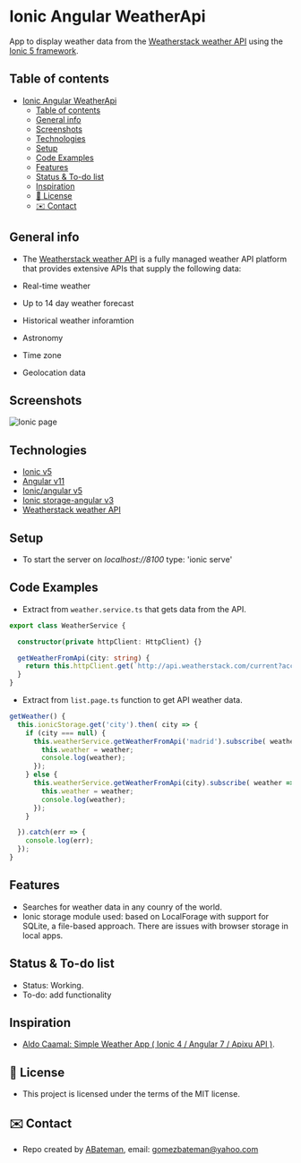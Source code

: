 # Ionic Angular WeatherApi

App to display weather data from the [Weatherstack weather API](https://weatherstack.com/documentation) using the [Ionic 5 framework](https://ionicframework.com/docs).

## Table of contents

* [Ionic Angular WeatherApi](#ionic-angular-weatherapi)
  * [Table of contents](#table-of-contents)
  * [General info](#general-info)
  * [Screenshots](#screenshots)
  * [Technologies](#technologies)
  * [Setup](#setup)
  * [Code Examples](#code-examples)
  * [Features](#features)
  * [Status & To-do list](#status--to-do-list)
  * [Inspiration](#inspiration)
  * [:file_folder: License](#file_folder-license)
  * [:envelope: Contact](#envelope-contact)

## General info

* The [Weatherstack weather API](https://weatherstack.com/documentation) is a fully managed weather API platform that provides extensive APIs
  that supply the following data:

* Real-time weather
* Up to 14 day weather forecast
* Historical weather inforamtion
* Astronomy
* Time zone
* Geolocation data

## Screenshots

![Ionic page](./img/.png)

## Technologies

* [Ionic v5](https://ionicframework.com/)
* [Angular v11](https://angular.io/)
* [Ionic/angular v5](https://www.npmjs.com/package/@ionic/angular)
* [Ionic storage-angular v3](https://www.npmjs.com/package/@ionic/storage-angular)
* [Weatherstack weather API](https://weatherstack.com/documentation)

## Setup

* To start the server on _localhost://8100_ type: 'ionic serve'

## Code Examples

* Extract from `weather.service.ts` that gets data from the API.

```typescript
export class WeatherService {

  constructor(private httpClient: HttpClient) {}

  getWeatherFromApi(city: string) {
    return this.httpClient.get(`http://api.weatherstack.com/current?access_key=${apiKey}&query=${city}`);
  }
}
```

* Extract from `list.page.ts` function to get API weather data.

```typescript
getWeather() {
  this.ionicStorage.get('city').then( city => {
    if (city === null) {
      this.weatherService.getWeatherFromApi('madrid').subscribe( weather => {
        this.weather = weather;
        console.log(weather);
      });
    } else {
      this.weatherService.getWeatherFromApi(city).subscribe( weather => {
        this.weather = weather;
        console.log(weather);
      });
    }

  }).catch(err => {
    console.log(err);
  });
}
```

## Features

* Searches for weather data in any counry of the world.
* Ionic storage module used: based on LocalForage with support for SQLite, a file-based approach.
  There are issues with browser storage in local apps.

## Status & To-do list

* Status: Working.
* To-do: add functionality

## Inspiration

* [Aldo Caamal: Simple Weather App ( Ionic 4 / Angular 7 / Apixu API )](https://www.youtube.com/watch?v=P6RDIjF66dw&t=137s).

## :file_folder: License

* This project is licensed under the terms of the MIT license.

## :envelope: Contact

* Repo created by [ABateman](https://github.com/AndrewJBateman), email: gomezbateman@yahoo.com
